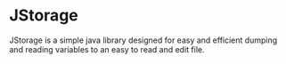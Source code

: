 # JStorage

JStorage is a simple java library designed for easy and efficient dumping and reading variables to an easy to read and edit file. 
